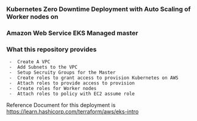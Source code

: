 ### Kubernetes Zero Downtime Deployment with Auto Scaling of Worker nodes on 
### Amazon Web Service EKS Managed master

###  What this repository provides    

     -  Create A VPC
     -  Add Subnets to the VPC
     -  Setup Secruity Groups for the Master
     -  Create roles to grant access to provision Kubernetes on AWS
     -  Attach roles to provide access to provision
     -  Create roles for Worker nodes
     -  Attach roles to policy with EC2 assume role


Reference Document for this deployment is https://learn.hashicorp.com/terraform/aws/eks-intro
